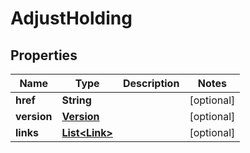 

# AdjustHolding

## Properties

Name | Type | Description | Notes
------------ | ------------- | ------------- | -------------
**href** | **String** |  |  [optional]
**version** | [**Version**](Version.md) |  |  [optional]
**links** | [**List&lt;Link&gt;**](Link.md) |  |  [optional]



